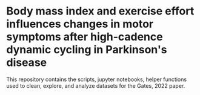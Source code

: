 # Body mass index and exercise effort influences changes in motor symptoms after high-cadence dynamic cycling in Parkinson's disease

This repository contains the scripts, jupyter notebooks, helper functions used to clean, explore, and analyze datasets for the Gates, 2022 paper.
